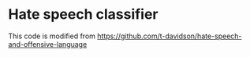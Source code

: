 # Hate speech classifier 

This code is modified from https://github.com/t-davidson/hate-speech-and-offensive-language


